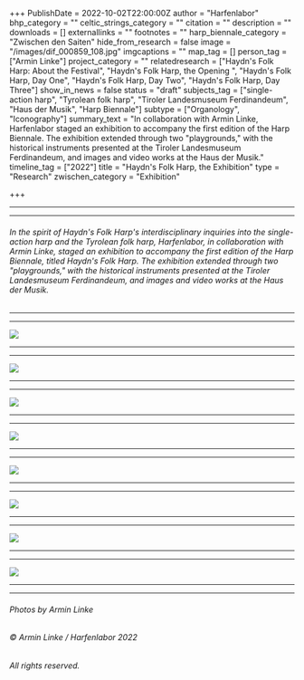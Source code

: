 +++
PublishDate = 2022-10-02T22:00:00Z
author = "Harfenlabor"
bhp_category = ""
celtic_strings_category = ""
citation = ""
description = ""
downloads = []
externallinks = ""
footnotes = ""
harp_biennale_category = "Zwischen den Saiten"
hide_from_research = false
image = "/images/dif_000859_108.jpg"
imgcaptions = ""
map_tag = []
person_tag = ["Armin Linke"]
project_category = ""
relatedresearch = ["Haydn's Folk Harp: About the Festival", "Haydn's Folk Harp, the Opening ", "Haydn's Folk Harp, Day One", "Haydn's Folk Harp, Day Two", "Haydn's Folk Harp, Day Three"]
show_in_news = false
status = "draft"
subjects_tag = ["single-action harp", "Tyrolean folk harp", "Tiroler Landesmuseum Ferdinandeum", "Haus der Musik", "Harp Biennale"]
subtype = ["Organology", "Iconography"]
summary_text = "In collaboration with Armin Linke, Harfenlabor staged an exhibition to accompany the first edition of the Harp Biennale. The exhibition extended through two \"playgrounds,\" with the historical instruments presented at the Tiroler Landesmuseum Ferdinandeum, and images and video works at the Haus der Musik."
timeline_tag = ["2022"]
title = "Haydn's Folk Harp, the Exhibition"
type = "Research"
zwischen_category = "Exhibition"

+++
***

***

###### In the spirit of Haydn's Folk Harp's interdisciplinary inquiries into the <span id="subjects_tag">single-action harp</span> and the <span id="subjects_tag">Tyrolean folk harp</span>, Harfenlabor, in collaboration with <span id="person_tag">Armin Linke</span>, staged an exhibition to accompany the first edition of the <span id="subjects_tag">Harp Biennale</span>, titled Haydn's Folk Harp. The exhibition extended through two "playgrounds," with the historical instruments presented at the <span id="subjects_tag">Tiroler Landesmuseum Ferdinandeum</span>, and images and video works at the <span id="subjects_tag">Haus der Musik</span>.

***

***

![](/images/dif_000859_43.jpg)

***

***

![](/images/dif_000859_63.jpg)

***

***

![](/images/dif_000859_51.jpg)

***

***

![](/images/dif_000859_38.jpg)

***

***

![](/images/dif_000859_65.jpg)

***

***

![](/images/dif_000859_32.jpg)

***

***

![](/images/img_0257.JPG)

***

***

![](/images/hold-dif_000859_102.png)

***

***

###### Photos by Armin Linke

###### © Armin Linke / Harfenlabor 2022

###### All rights reserved.